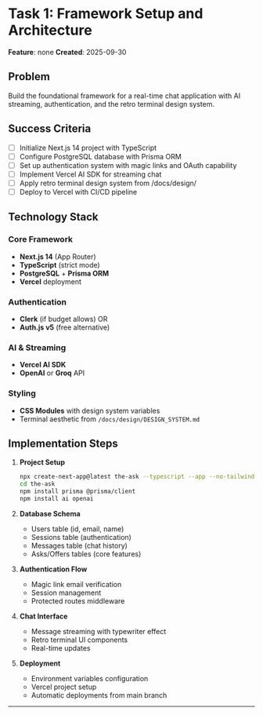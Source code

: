 # Task 1: Framework Setup and Architecture

**Feature**: none
**Created**: 2025-09-30

## Problem
Build the foundational framework for a real-time chat application with AI streaming, authentication, and the retro terminal design system.

## Success Criteria
- [ ] Initialize Next.js 14 project with TypeScript
- [ ] Configure PostgreSQL database with Prisma ORM
- [ ] Set up authentication system with magic links and OAuth capability
- [ ] Implement Vercel AI SDK for streaming chat
- [ ] Apply retro terminal design system from /docs/design/
- [ ] Deploy to Vercel with CI/CD pipeline

## Technology Stack

### Core Framework
- **Next.js 14** (App Router)
- **TypeScript** (strict mode)
- **PostgreSQL** + **Prisma ORM**
- **Vercel** deployment

### Authentication
- **Clerk** (if budget allows) OR
- **Auth.js v5** (free alternative)

### AI & Streaming
- **Vercel AI SDK**
- **OpenAI** or **Groq** API

### Styling
- **CSS Modules** with design system variables
- Terminal aesthetic from `/docs/design/DESIGN_SYSTEM.md`

## Implementation Steps

1. **Project Setup**
   ```bash
   npx create-next-app@latest the-ask --typescript --app --no-tailwind
   cd the-ask
   npm install prisma @prisma/client
   npm install ai openai
   ```

2. **Database Schema**
   - Users table (id, email, name)
   - Sessions table (authentication)
   - Messages table (chat history)
   - Asks/Offers tables (core features)

3. **Authentication Flow**
   - Magic link email verification
   - Session management
   - Protected routes middleware

4. **Chat Interface**
   - Message streaming with typewriter effect
   - Retro terminal UI components
   - Real-time updates

5. **Deployment**
   - Environment variables configuration
   - Vercel project setup
   - Automatic deployments from main branch

---

<!--
Workflow Reminder:
1. Start in work/tasks/backlog/
2. Move to work/tasks/next/ during sprint planning
3. Move to work/tasks/working/ when starting work
4. Move to work/tasks/review/ when complete
5. Move to work/tasks/live/ after approval

If blocked, move back to work/tasks/next/
-->